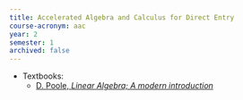 ```yaml
---
title: Accelerated Algebra and Calculus for Direct Entry
course-acronym: aac
year: 2
semester: 1
archived: false
---
```


- Textbooks:
	- [D. Poole, *Linear Algebra; A modern introduction*](https://discovered.ed.ac.uk/primo-explore/fulldisplay?docid=TN_cdi_askewsholts_vlebooks_9781473715455&vid=44UOE_VU2&search_scope=default_scope&tab=default_tab&lang=en_US&context=PC)